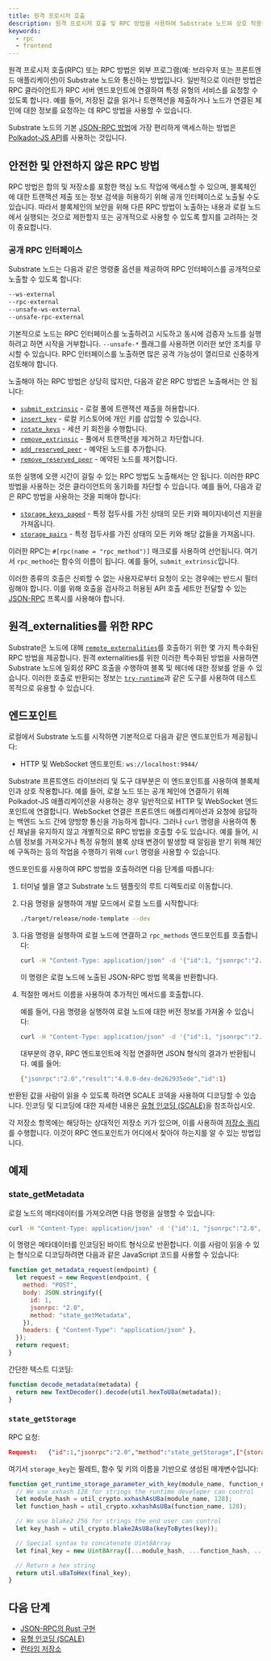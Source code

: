 ```yaml
---
title: 원격 프로시저 호출
description: 원격 프로시저 호출 및 RPC 방법을 사용하여 Substrate 노드와 상호 작용하는 방법을 설명합니다.
keywords:
  - rpc
  - frontend
---
```


원격 프로시저 호출(RPC) 또는 RPC 방법은 외부 프로그램(예: 브라우저 또는 프론트엔드 애플리케이션)이 Substrate 노드와 통신하는 방법입니다.
일반적으로 이러한 방법은 RPC 클라이언트가 RPC 서버 엔드포인트에 연결하여 특정 유형의 서비스를 요청할 수 있도록 합니다.
예를 들어, 저장된 값을 읽거나 트랜잭션을 제출하거나 노드가 연결된 체인에 대한 정보를 요청하는 데 RPC 방법을 사용할 수 있습니다.

Substrate 노드의 기본 [JSON-RPC 방법](https://polkadot.js.org/docs/substrate/rpc/)에 가장 편리하게 액세스하는 방법은 [Polkadot-JS API](https://polkadot.js.org/docs/api/)를 사용하는 것입니다.

## 안전한 및 안전하지 않은 RPC 방법

RPC 방법은 합의 및 저장소를 포함한 핵심 노드 작업에 액세스할 수 있으며, 블록체인에 대한 트랜잭션 제출 또는 정보 검색을 허용하기 위해 공개 인터페이스로 노출될 수도 있습니다.
따라서 블록체인의 보안을 위해 다른 RPC 방법이 노출하는 내용과 로컬 노드에서 실행되는 것으로 제한할지 또는 공개적으로 사용할 수 있도록 할지를 고려하는 것이 중요합니다.

### 공개 RPC 인터페이스

Substrate 노드는 다음과 같은 명령줄 옵션을 제공하여 RPC 인터페이스를 공개적으로 노출할 수 있도록 합니다:

```bash
--ws-external
--rpc-external
--unsafe-ws-external
--unsafe-rpc-external
```

기본적으로 노드는 RPC 인터페이스를 노출하려고 시도하고 동시에 검증자 노드를 실행하려고 하면 시작을 거부합니다.
`--unsafe-*` 플래그를 사용하면 이러한 보안 조치를 무시할 수 있습니다.
RPC 인터페이스를 노출하면 많은 공격 가능성이 열리므로 신중하게 검토해야 합니다.

노출해야 하는 RPC 방법은 상당히 많지만, 다음과 같은 RPC 방법은 노출해서는 안 됩니다:

- [`submit_extrinsic`](https://paritytech.github.io/substrate/master/sc_rpc_api/author/trait.AuthorApiClient.html) - 로컬 풀에 트랜잭션 제출을 허용합니다.
- [`insert_key`](https://paritytech.github.io/substrate/master/sc_rpc_api/author/trait.AuthorApiClient.html) - 로컬 키스토어에 개인 키를 삽입할 수 있습니다.
- [`rotate_keys`](https://paritytech.github.io/substrate/master/sc_rpc_api/author/trait.AuthorApiClient.html) - 세션 키 회전을 수행합니다.
- [`remove_extrinsic`](https://paritytech.github.io/substrate/master/substrate_rpc_client/trait.AuthorApi.html#method.remove_extrinsic) - 풀에서 트랜잭션을 제거하고 차단합니다.
- [`add_reserved_peer`](https://paritytech.github.io/substrate/master/sc_rpc_api/system/trait.SystemApiClient.html) - 예약된 노드를 추가합니다.
- [`remove_reserved_peer`](https://paritytech.github.io/substrate/master/sc_rpc_api/system/trait.SystemApiClient.html) - 예약된 노드를 제거합니다.

또한 실행에 오랜 시간이 걸릴 수 있는 RPC 방법도 노출해서는 안 됩니다. 이러한 RPC 방법을 사용하는 것은 클라이언트의 동기화를 차단할 수 있습니다.
예를 들어, 다음과 같은 RPC 방법을 사용하는 것을 피해야 합니다:

- [`storage_keys_paged`](https://paritytech.github.io/substrate/master/sc_rpc_api/state/trait.StateApiClient.html) - 특정 접두사를 가진 상태의 모든 키와 페이지네이션 지원을 가져옵니다.
- [`storage_pairs`](https://paritytech.github.io/substrate/master/sc_rpc_api/state/trait.StateApiClient.html) - 특정 접두사를 가진 상태의 모든 키와 해당 값들을 가져옵니다.

이러한 RPC는 `#[rpc(name = "rpc_method")]` 매크로를 사용하여 선언됩니다. 여기서 `rpc_method`는 함수의 이름이 됩니다. 예를 들어, `submit_extrinsic`입니다.

이러한 종류의 호출은 신뢰할 수 없는 사용자로부터 요청이 오는 경우에는 반드시 필터링해야 합니다.
이를 위해 호출을 검사하고 허용된 API 호출 세트만 전달할 수 있는 [JSON-RPC](/reference/glossary#json-rpc) 프록시를 사용해야 합니다.

## 원격_externalities를 위한 RPC

Substrate은 노드에 대해 [`remote_externalities`](https://github.com/paritytech/polkadot-sdk/blob/master/substrate/utils/frame/remote-externalities/src/lib.rs#L347-#L746)를 호출하기 위한 몇 가지 특수화된 RPC 방법을 제공합니다.
원격 externalities를 위한 이러한 특수화된 방법을 사용하면 Substrate 노드에 일회성 RPC 호출을 수행하여 블록 및 헤더에 대한 정보를 얻을 수 있습니다.
이러한 호출로 반환되는 정보는 [`try-runtime`](/reference/command-line-tools/try-runtime/)과 같은 도구를 사용하여 테스트 목적으로 유용할 수 있습니다.

## 엔드포인트

로컬에서 Substrate 노드를 시작하면 기본적으로 다음과 같은 엔드포인트가 제공됩니다:

- HTTP 및 WebSocket 엔드포인트: `ws://localhost:9944/`

Substrate 프론트엔드 라이브러리 및 도구 대부분은 이 엔드포인트를 사용하여 블록체인과 상호 작용합니다.
예를 들어, 로컬 노드 또는 공개 체인에 연결하기 위해 Polkadot-JS 애플리케이션을 사용하는 경우 일반적으로 HTTP 및 WebSocket 엔드포인트에 연결합니다.
WebSocket 연결은 프론트엔드 애플리케이션과 요청에 응답하는 백엔드 노드 간에 양방향 통신을 가능하게 합니다.
그러나 `curl` 명령을 사용하여 통신 채널을 유지하지 않고 개별적으로 RPC 방법을 호출할 수도 있습니다.
예를 들어, 시스템 정보를 가져오거나 특정 유형의 블록 상태 변경이 발생할 때 알림을 받기 위해 체인에 구독하는 등의 작업을 수행하기 위해 `curl` 명령을 사용할 수 있습니다.

엔드포인트를 사용하여 RPC 방법을 호출하려면 다음 단계를 따릅니다:

1. 터미널 쉘을 열고 Substrate 노드 템플릿의 루트 디렉토리로 이동합니다.

2. 다음 명령을 실행하여 개발 모드에서 로컬 노드를 시작합니다:

   ```bash
   ./target/release/node-template --dev
   ```

3. 다음 명령을 실행하여 로컬 노드에 연결하고 `rpc_methods` 엔드포인트를 호출합니다:

   ```bash
   curl -H "Content-Type: application/json" -d '{"id":1, "jsonrpc":"2.0", "method": "rpc_methods"}' http://localhost:9944/
   ```

   이 명령은 로컬 노드에 노출된 JSON-RPC 방법 목록을 반환합니다.

4. 적절한 메서드 이름을 사용하여 추가적인 메서드를 호출합니다.

   예를 들어, 다음 명령을 실행하여 로컬 노드에 대한 버전 정보를 가져올 수 있습니다:

   ```bash
   curl -H "Content-Type: application/json" -d '{"id":1, "jsonrpc":"2.0", "method": "system_version"}' http://localhost:9944/
   ```

   대부분의 경우, RPC 엔드포인트에 직접 연결하면 JSON 형식의 결과가 반환됩니다.
   예를 들어:

   ```bash
   {"jsonrpc":"2.0","result":"4.0.0-dev-de262935ede","id":1}
   ```

반환된 값을 사람이 읽을 수 있도록 하려면 SCALE 코덱을 사용하여 디코딩할 수 있습니다.
인코딩 및 디코딩에 대한 자세한 내용은 [유형 인코딩 (SCALE)](/reference/scale-codec/)을 참조하십시오.

각 저장소 항목에는 해당하는 상대적인 저장소 키가 있으며, 이를 사용하여 [저장소 쿼리](/main-docs/build/runtime-storage#querying-storage)를 수행합니다.
이것이 RPC 엔드포인트가 어디에서 찾아야 하는지를 알 수 있는 방법입니다.

## 예제

### state_getMetadata

로컬 노드의 메타데이터를 가져오려면 다음 명령을 실행할 수 있습니다:

```bash
curl -H "Content-Type: application/json" -d '{"id":1, "jsonrpc":"2.0", "method": "state_getMetadata"}' http://localhost:9944/
```

이 명령은 메타데이터를 인코딩된 바이트 형식으로 반환합니다. 이를 사람이 읽을 수 있는 형식으로 디코딩하려면 다음과 같은 JavaScript 코드를 사용할 수 있습니다:

```javascript
function get_metadata_request(endpoint) {
  let request = new Request(endpoint, {
    method: "POST",
    body: JSON.stringify({
      id: 1,
      jsonrpc: "2.0",
      method: "state_getMetadata",
    }),
    headers: { "Content-Type": "application/json" },
  });
  return request;
}
```

간단한 텍스트 디코딩:

```javascript
function decode_metadata(metadata) {
  return new TextDecoder().decode(util.hexToU8a(metadata));
}
```

### `state_getStorage`

RPC 요청:

```json
Request:   {"id":1,"jsonrpc":"2.0","method":"state_getStorage",["{storage_key}"]}
```

여기서 `storage_key`는 팔레트, 함수 및 키의 이름을 기반으로 생성된 매개변수입니다:

```javascript
function get_runtime_storage_parameter_with_key(module_name, function_name, key) {
  // We use xxhash 128 for strings the runtime developer can control
  let module_hash = util_crypto.xxhashAsU8a(module_name, 128);
  let function_hash = util_crypto.xxhashAsU8a(function_name, 128);

  // We use blake2 256 for strings the end user can control
  let key_hash = util_crypto.blake2AsU8a(keyToBytes(key));

  // Special syntax to concatenate Uint8Array
  let final_key = new Uint8Array([...module_hash, ...function_hash, ...key_hash]);

  // Return a hex string
  return util.u8aToHex(final_key);
}
```

## 다음 단계

- [JSON-RPC의 Rust 구현](https://github.com/paritytech/jsonrpc)
- [유형 인코딩 (SCALE)](/reference/scale-codec)
- [런타임 저장소](/main-docs/build/runtime-storage/)